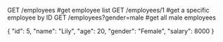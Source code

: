 GET /employees #get employee list
GET /employees/1 #get a specific employee by ID
GET /employees?gender=male #get all male employees



{
"id": 5,
"name": "Lily",
"age": 20,
"gender": "Female",
"salary": 8000
}
